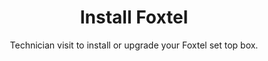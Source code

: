 ---
sort_key: 11
layout: "sku"
id: install-foxtel-set-top-box
title: "Install Foxtel"
heading: "Install Foxtel"
subtitle: "Technician visit to install or upgrade your Foxtel set top box."
category: "Home Entertainment"
category_description: "Services for TVs and Home Theatre devices."
features:
 - feature: "If you don't want to do a self-install, IT Solver will take care of your Foxtel install. "
 - feature: "We support IQ2, IQ3, IQ4 and IQ5 if it's the name released."
price: "99"
unit: "set top box"
australia_only: "Yes"
---